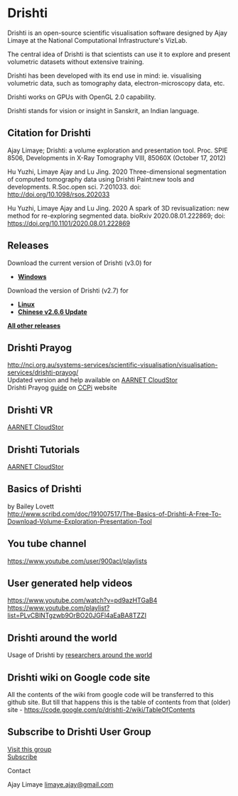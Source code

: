 # Drishti

Drishti is an open-source scientific visualisation software designed by Ajay Limaye at the National Computational Infrastructure's VizLab.

The central idea of Drishti is that scientists can use it to explore and present volumetric datasets without extensive training.

Drishti has been developed with its end use in mind: ie. visualising volumetric data, such as tomography data, electron-microscopy data, etc.

Drishti works on GPUs with OpenGL 2.0 capability.

Drishti stands for vision or insight in Sanskrit, an Indian language.

## Citation for Drishti
Ajay Limaye; Drishti: a volume exploration and presentation tool. Proc. SPIE 8506, Developments in X-Ray Tomography VIII, 85060X (October 17, 2012)

Hu Yuzhi, Limaye Ajay and Lu Jing. 2020 Three-dimensional segmentation of computed tomography data using Drishti Paint:new tools and developments. R.Soc.open sci. 7:201033. doi: http://doi.org/10.1098/rsos.202033

Hu Yuzhi, Limaye Ajay and Lu Jing. 2020 A spark of 3D revisualization: new method for re-exploring segmented data. bioRxiv 2020.08.01.222869; doi: https://doi.org/10.1101/2020.08.01.222869

## Releases
Download the current version of Drishti (v3.0) for<br>
  * [**Windows**](https://github.com/nci/drishti/releases/tag/v3.0win)<br>

Download the version of Drishti (v2.7) for<br>
  * [**Linux**](https://github.com/nci/drishti/releases/tag/v-2.7linux)<br>
  * [**Chinese v2.6.6 Update**](https://github.com/nci/drishti/wiki/Drishti-2.6.6---Chinese-Update)

[**All other releases**](https://github.com/AjayLimaye/drishti/releases/)

## Drishti Prayog
http://nci.org.au/systems-services/scientific-visualisation/visualisation-services/drishti-prayog/
<br>Updated version and help available on [AARNET CloudStor](https://cloudstor.aarnet.edu.au/plus/s/bxu1ZH4ywZEzl38)
<br>Drishti Prayog [guide](https://www.ccpi.ac.uk/sites/www.ccpi.ac.uk/files/uploaded_documents/Drishti%20Prayog%20User%20Guide.pdf) on [CCPi](https://www.ccpi.ac.uk/) website 

## Drishti VR
[AARNET CloudStor](https://cloudstor.aarnet.edu.au/plus/s/ykqMmmikfXxHxKC?path=%2FDrishtiVR)
                   
## Drishti Tutorials
[AARNET CloudStor](https://cloudstor.aarnet.edu.au/plus/s/ykqMmmikfXxHxKC?path=%2FTutorials)

## Basics of Drishti
by Bailey Lovett<br>
http://www.scribd.com/doc/191007517/The-Basics-of-Drishti-A-Free-To-Download-Volume-Exploration-Presentation-Tool

## You tube channel
https://www.youtube.com/user/900acl/playlists

## User generated help videos
https://www.youtube.com/watch?v=pd9azHTGaB4
<br>
https://www.youtube.com/playlist?list=PLvCBlNTgzwb9OrBO20JGFl4aEaBA8TZZI


## Drishti around the world
Usage of Drishti by [researchers around the world ](https://github.com/AjayLimaye/drishti/wiki/Usage-of-Drishti-around-the-world)

## Drishti wiki on Google code site
All the contents of the wiki from google code will be transferred to this github site.  But till that happens this is the table of contents from that (older) site - https://code.google.com/p/drishti-2/wiki/TableOfContents

## Subscribe to Drishti User Group
[Visit this group](http://groups.google.com/group/drishti-user-group?hl=en)<br>
[Subscribe](http://groups.google.com/group/drishti-user-group/boxsubscribe)

Contact

Ajay Limaye limaye.ajay@gmail.com 
